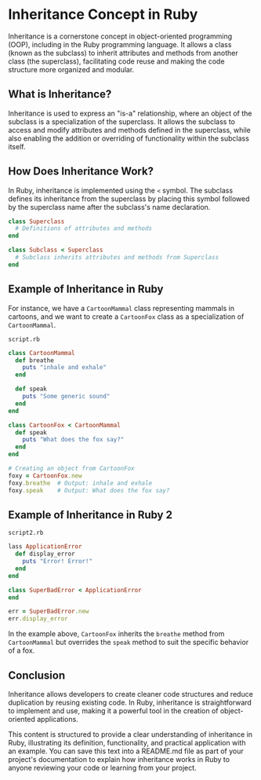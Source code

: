 
# Inheritance Concept in Ruby

Inheritance is a cornerstone concept in object-oriented programming (OOP), including in the Ruby programming language. It allows a class (known as the subclass) to inherit attributes and methods from another class (the superclass), facilitating code reuse and making the code structure more organized and modular.

## What is Inheritance?

Inheritance is used to express an "is-a" relationship, where an object of the subclass is a specialization of the superclass. It allows the subclass to access and modify attributes and methods defined in the superclass, while also enabling the addition or overriding of functionality within the subclass itself.

## How Does Inheritance Work?

In Ruby, inheritance is implemented using the `<` symbol. The subclass defines its inheritance from the superclass by placing this symbol followed by the superclass name after the subclass's name declaration.

```ruby
class Superclass
  # Definitions of attributes and methods
end

class Subclass < Superclass
  # Subclass inherits attributes and methods from Superclass
end
```

## Example of Inheritance in Ruby

For instance, we have a `CartoonMammal` class representing mammals in cartoons, and we want to create a `CartoonFox` class as a specialization of `CartoonMammal`.

```script.rb```
```ruby
class CartoonMammal
  def breathe
    puts "inhale and exhale"
  end

  def speak
    puts "Some generic sound"
  end
end

class CartoonFox < CartoonMammal
  def speak
    puts "What does the fox say?"
  end
end

# Creating an object from CartoonFox
foxy = CartoonFox.new
foxy.breathe  # Output: inhale and exhale
foxy.speak    # Output: What does the fox say?

```

## Example of Inheritance in Ruby 2

```script2.rb```
```rb
lass ApplicationError
  def display_error
    puts "Error! Error!"
  end
end

class SuperBadError < ApplicationError
end

err = SuperBadError.new
err.display_error
```

In the example above, `CartoonFox` inherits the `breathe` method from `CartoonMammal` but overrides the `speak` method to suit the specific behavior of a fox.

## Conclusion

Inheritance allows developers to create cleaner code structures and reduce duplication by reusing existing code. In Ruby, inheritance is straightforward to implement and use, making it a powerful tool in the creation of object-oriented applications.


This content is structured to provide a clear understanding of inheritance in Ruby, illustrating its definition, functionality, and practical application with an example. You can save this text into a README.md file as part of your project's documentation to explain how inheritance works in Ruby to anyone reviewing your code or learning from your project.
